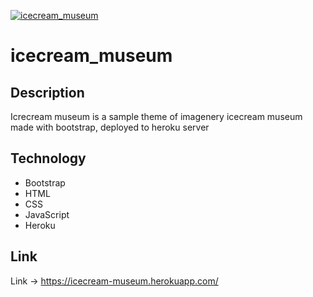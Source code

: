 <a href="https://icecream-museum.herokuapp.com/"><img src="https://icecream-museum.herokuapp.com/imgs/icon.png?v=3&s=200" title="icecream_museum" alt="icecream_museum"></a>

# icecream_museum

## Description
Icrecream museum is a sample theme of imagenery icecream museum made with bootstrap, deployed to heroku server

## Technology

- Bootstrap
- HTML
- CSS
- JavaScript
- Heroku

## Link
Link -> https://icecream-museum.herokuapp.com/
